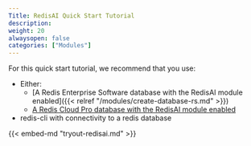 ```yaml
---
Title: RedisAI Quick Start Tutorial
description:
weight: 20
alwaysopen: false
categories: ["Modules"]
---
```

For this quick start tutorial, we recommend that you use:

- Either:
    - [A Redis Enterprise Software database with the RedisAI module enabled]({{< relref "/modules/create-database-rs.md" >}})
    - [A Redis Cloud Pro database with the RedisAI module enabled](https://redislabs.com/redis-enterprise-cloud/)
- redis-cli with connectivity to a redis database

{{< embed-md "tryout-redisai.md" >}}
